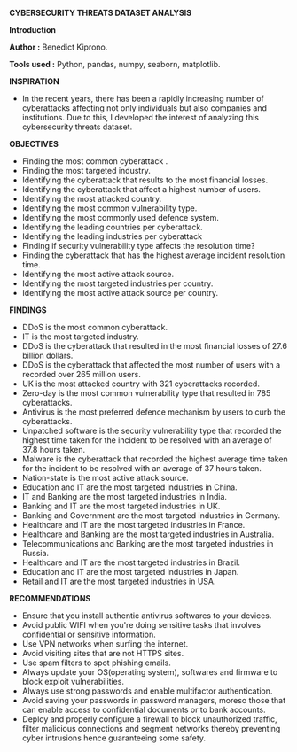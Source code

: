 **CYBERSECURITY THREATS DATASET ANALYSIS**

**Introduction**

**Author :** Benedict Kiprono.


**Tools used :** Python, pandas, numpy, seaborn, matplotlib.

**INSPIRATION**

- In the recent years, there has been a rapidly increasing number of cyberattacks affecting not only individuals but also companies and institutions. Due to this, I developed the interest of analyzing this cybersecurity threats dataset.

**OBJECTIVES**
* Finding the most common cyberattack .
* Finding the most targeted industry.
* Identifying the cyberattack that results to the most financial losses.
* Identifying the cyberattack that affect a highest number of users.
* Identifying the most attacked country.
* Identifying the most common vulnerability type.
* Identifying the most commonly used defence system.
* Identifying the leading countries per cyberattack.
* Identifying the leading industries per cyberattack
* Finding if security vulnerability type affects the resolution time?
* Finding the cyberattack that has the highest average incident resolution time.
* Identifying the most active attack source.
* Identifying the most targeted industries per country.
* Identifying the most active attack source per country.


**FINDINGS**

- DDoS is the most common cyberattack.
- IT is the most targeted industry.
- DDoS is the cyberattack that resulted in the most financial losses of 27.6 billion dollars.
- DDoS is the cyberattack that affected the most number of users with a recorded over 265 million users.
- UK is the most attacked country with 321 cyberattacks recorded.
- Zero-day is the most common vulnerability type that resulted in 785 cyberattacks.
- Antivirus is the most preferred defence mechanism by users to curb the cyberattacks.
- Unpatched software is the security vulnerability type that recorded the highest time taken for the incident to be resolved with an average of 37.8 hours taken.
- Malware is the cyberattack that recorded the highest average time taken for the incident to be resolved with an average of 37 hours taken.
- Nation-state is the most active attack source.
- Education and IT are the most targeted industries in China.
- IT and Banking are the most targeted industries in India.
- Banking and IT are the most targeted industries in UK.
- Banking and Government are the most targeted industries in Germany.
- Healthcare and IT are the most targeted industries in France.
- Healthcare and Banking are the most targeted industries in Australia.
- Telecommunications and Banking are the most targeted industries in Russia.
- Healthcare and IT are the most targeted industries in Brazil.
- Education and IT are the most targeted industries in Japan.
- Retail and IT are the most targeted industries in USA.


**RECOMMENDATIONS**
* Ensure that you install authentic antivirus softwares to your devices.
* Avoid public WIFI when you're doing sensitive tasks that involves confidential or sensitive information.
* Use VPN networks when surfing the internet.
* Avoid visiting sites that are not HTTPS sites.
* Use spam filters to spot phishing emails.
* Always update your OS(operating system), softwares and firmware to block exploit vulnerabilities.
* Always use strong passwords and enable multifactor authentication.
* Avoid saving your passwords in password managers, moreso those that can enable access to confidential documents or to bank accounts.
* Deploy and properly configure a firewall to block unauthorized traffic, filter malicious connections and segment networks thereby preventing cyber intrusions hence guaranteeing some safety.


